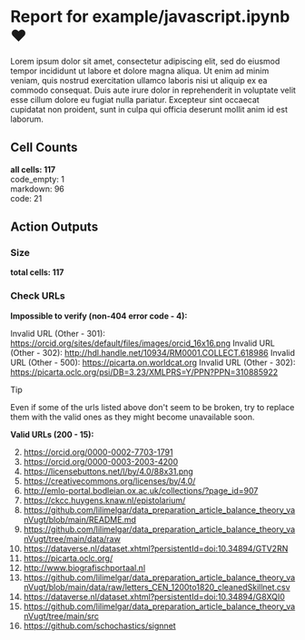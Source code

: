 # Report for example/javascript.ipynb ❤ 

Lorem ipsum dolor sit amet, consectetur adipiscing elit, sed do eiusmod tempor incididunt ut labore et dolore magna aliqua. Ut enim ad minim veniam, quis nostrud exercitation ullamco laboris nisi ut aliquip ex ea commodo consequat. Duis aute irure dolor in reprehenderit in voluptate velit esse cillum dolore eu fugiat nulla pariatur. Excepteur sint occaecat cupidatat non proident, sunt in culpa qui officia deserunt mollit anim id est laborum.

## Cell Counts   
**all cells: 117**  
code_empty: 1   
markdown: 96   
code: 21   

## Action Outputs

### Size
**total cells: 117**

### Check URLs


**Impossible to verify (non-404 error code - 4):**

Invalid URL (Other - 301): https://orcid.org/sites/default/files/images/orcid_16x16.png
Invalid URL (Other - 302): http://hdl.handle.net/10934/RM0001.COLLECT.618986
Invalid URL (Other - 500): https://picarta.on.worldcat.org
Invalid URL (Other - 302): https://picarta.oclc.org/psi/DB=3.23/XMLPRS=Y/PPN?PPN=310885922

> [!TIP]
> Even if some of the urls listed above don't seem to be broken, try to replace them with the valid ones as they might become unavailable soon.


**Valid URLs (200 - 15):**

2. https://orcid.org/0000-0002-7703-1791
3. https://orcid.org/0000-0003-2003-4200
4. https://licensebuttons.net/l/by/4.0/88x31.png
5. https://creativecommons.org/licenses/by/4.0/
7. http://emlo-portal.bodleian.ox.ac.uk/collections/?page_id=907
8. https://ckcc.huygens.knaw.nl/epistolarium/
9. https://github.com/lilimelgar/data_preparation_article_balance_theory_vanVugt/blob/main/README.md
10. https://github.com/lilimelgar/data_preparation_article_balance_theory_vanVugt/tree/main/data/raw
11. https://dataverse.nl/dataset.xhtml?persistentId=doi:10.34894/GTV2RN
12. https://picarta.oclc.org/
14. http://www.biografischportaal.nl
15. https://github.com/lilimelgar/data_preparation_article_balance_theory_vanVugt/blob/main/data/raw/letters_CEN_1200to1820_cleanedSkillnet.csv
16. https://dataverse.nl/dataset.xhtml?persistentId=doi:10.34894/G8XQI0
17. https://github.com/lilimelgar/data_preparation_article_balance_theory_vanVugt/tree/main/src
18. https://github.com/schochastics/signnet

